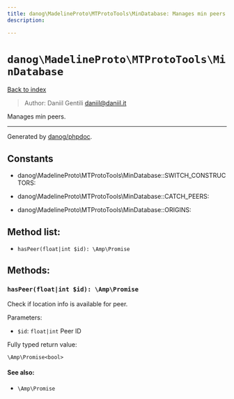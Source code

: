 ```yaml
---
title: danog\MadelineProto\MTProtoTools\MinDatabase: Manages min peers.
description: 

---
```

# `danog\MadelineProto\MTProtoTools\MinDatabase`
[Back to index](../../../index.md)

> Author: Daniil Gentili <daniil@daniil.it>  
  

Manages min peers.  




---
Generated by [danog/phpdoc](https://phpdoc.daniil.it).  
## Constants
* danog\MadelineProto\MTProtoTools\MinDatabase::SWITCH_CONSTRUCTORS: 

* danog\MadelineProto\MTProtoTools\MinDatabase::CATCH_PEERS: 

* danog\MadelineProto\MTProtoTools\MinDatabase::ORIGINS: 


## Method list:
* `hasPeer(float|int $id): \Amp\Promise`

## Methods:
### `hasPeer(float|int $id): \Amp\Promise`

Check if location info is available for peer.


Parameters:
* `$id`: `float|int` Peer ID  


Fully typed return value:
```
\Amp\Promise<bool>
```
#### See also: 
* `\Amp\Promise`




